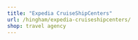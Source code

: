 ```yaml
---
title: "Expedia CruiseShipCenters"
url: /hingham/expedia-cruiseshipcenters/
shop: travel agency
---
```


